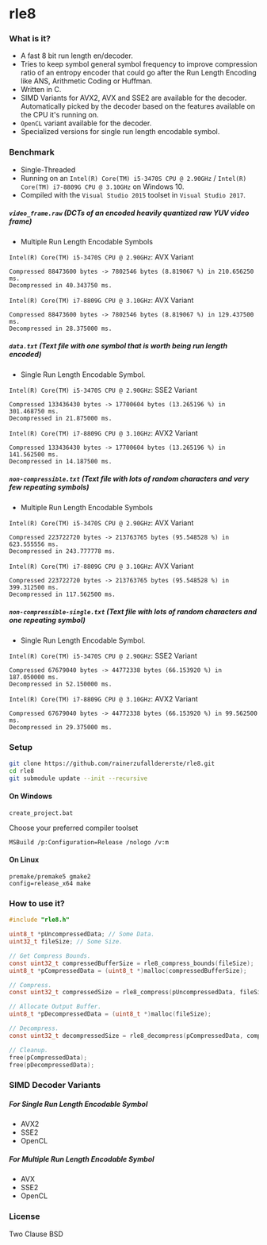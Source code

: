 # rle8

### What is it?
- A fast 8 bit run length en/decoder.
- Tries to keep symbol general symbol frequency to improve compression ratio of an entropy encoder that could go after the Run Length Encoding like ANS, Arithmetic Coding or Huffman.
- Written in C.
- SIMD Variants for AVX2, AVX and SSE2 are available for the decoder. Automatically picked by the decoder based on the features available on the CPU it's running on.
- `OpenCL` variant available for the decoder.
- Specialized versions for single run length encodable symbol.

### Benchmark
 - Single-Threaded
 - Running on an `Intel(R) Core(TM) i5-3470S CPU @ 2.90GHz` / `Intel(R) Core(TM) i7-8809G CPU @ 3.10GHz` on Windows 10.
 - Compiled with the `Visual Studio 2015` toolset in `Visual Studio 2017`.

##### `video_frame.raw` (DCTs of an encoded heavily quantized raw YUV video frame)
- Multiple Run Length Encodable Symbols

`Intel(R) Core(TM) i5-3470S CPU @ 2.90GHz`: AVX Variant
```
Compressed 88473600 bytes -> 7802546 bytes (8.819067 %) in 210.656250 ms.
Decompressed in 40.343750 ms.
```

`Intel(R) Core(TM) i7-8809G CPU @ 3.10GHz`: AVX Variant
```
Compressed 88473600 bytes -> 7802546 bytes (8.819067 %) in 129.437500 ms.
Decompressed in 28.375000 ms.
```

##### `data.txt` (Text file with one symbol that is worth being run length encoded)
- Single Run Length Encodable Symbol.

`Intel(R) Core(TM) i5-3470S CPU @ 2.90GHz`: SSE2 Variant
```
Compressed 133436430 bytes -> 17700604 bytes (13.265196 %) in 301.468750 ms.
Decompressed in 21.875000 ms.
```

`Intel(R) Core(TM) i7-8809G CPU @ 3.10GHz`: AVX2 Variant
```
Compressed 133436430 bytes -> 17700604 bytes (13.265196 %) in 141.562500 ms.
Decompressed in 14.187500 ms.
```

##### `non-compressible.txt` (Text file with lots of random characters and very few repeating symbols)
- Multiple Run Length Encodable Symbols

`Intel(R) Core(TM) i5-3470S CPU @ 2.90GHz`: AVX Variant
```
Compressed 223722720 bytes -> 213763765 bytes (95.548528 %) in 623.555556 ms.
Decompressed in 243.777778 ms.
```

`Intel(R) Core(TM) i7-8809G CPU @ 3.10GHz`: AVX Variant
```
Compressed 223722720 bytes -> 213763765 bytes (95.548528 %) in 399.312500 ms.
Decompressed in 117.562500 ms.
```

##### `non-compressible-single.txt` (Text file with lots of random characters and one repeating symbol)
- Single Run Length Encodable Symbol.

`Intel(R) Core(TM) i5-3470S CPU @ 2.90GHz`: SSE2 Variant
```
Compressed 67679040 bytes -> 44772338 bytes (66.153920 %) in 187.050000 ms.
Decompressed in 52.150000 ms.
```

`Intel(R) Core(TM) i7-8809G CPU @ 3.10GHz`: AVX2 Variant
```
Compressed 67679040 bytes -> 44772338 bytes (66.153920 %) in 99.562500 ms.
Decompressed in 29.375000 ms.
```

### Setup
``` bash
git clone https://github.com/rainerzufalldererste/rle8.git
cd rle8
git submodule update --init --recursive
```
#### On Windows
```
create_project.bat
```
Choose your preferred compiler toolset
```
MSBuild /p:Configuration=Release /nologo /v:m
```
#### On Linux
```
premake/premake5 gmake2
config=release_x64 make
```

### How to use it?

```c
#include "rle8.h"

uint8_t *pUncompressedData; // Some Data.
uint32_t fileSize; // Some Size.

// Get Compress Bounds.
const uint32_t compressedBufferSize = rle8_compress_bounds(fileSize);
uint8_t *pCompressedData = (uint8_t *)malloc(compressedBufferSize);

// Compress.
const uint32_t compressedSize = rle8_compress(pUncompressedData, fileSize, pCompressedData, compressedBufferSize);

// Allocate Output Buffer.
uint8_t *pDecompressedData = (uint8_t *)malloc(fileSize);

// Decompress.
const uint32_t decompressedSize = rle8_decompress(pCompressedData, compressedSize, pDecompressedData, fileSize);

// Cleanup.
free(pCompressedData);
free(pDecompressedData);
```

### SIMD Decoder Variants
##### For Single Run Length Encodable Symbol
- AVX2
- SSE2
- OpenCL

##### For Multiple Run Length Encodable Symbol
- AVX
- SSE2
- OpenCL

### License
Two Clause BSD